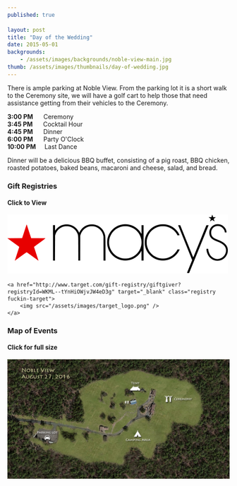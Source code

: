 ```yaml
---
published: true

layout: post
title: "Day of the Wedding"
date: 2015-05-01
backgrounds:
    - /assets/images/backgrounds/noble-view-main.jpg
thumb: /assets/images/thumbnails/day-of-wedding.jpg
---
```


There is ample parking at Noble View. From the parking lot it is a short walk to the Ceremony site, we will have a golf cart to help those that need assistance getting from their vehicles to the Ceremony.

<b>3:00 PM</b>&nbsp;&nbsp;&nbsp;&nbsp;&nbsp;&nbsp;Ceremony
<br>
<b>3:45 PM</b>&nbsp;&nbsp;&nbsp;&nbsp;&nbsp;&nbsp;Cocktail Hour
<br>
<b>4:45 PM</b>&nbsp;&nbsp;&nbsp;&nbsp;&nbsp;&nbsp;Dinner
<br>
<b>6:00 PM</b>&nbsp;&nbsp;&nbsp;&nbsp;&nbsp;&nbsp;Party O'Clock
<br>
<b>10:00 PM</b>&nbsp;&nbsp;&nbsp;&nbsp;&nbsp;Last Dance

Dinner will be a delicious BBQ buffet, consisting of a pig roast, BBQ chicken, roasted potatoes, baked beans, macaroni and cheese, salad, and bread.

### Gift Registries

#### Click to View

<div class="registry-list">
    <a href="http://www1.macys.com/registry/wedding/guest/?registryId=6516820" target="_blank" class="registry">
        <img src="/assets/images/macys_logo.png" />
    </a>

    <a href="http://www.target.com/gift-registry/giftgiver?registryId=WKML--tYnHiOWjvJW4eD3g" target="_blank" class="registry fuckin-target">
        <img src="/assets/images/target_logo.png" />
    </a>
</div>

### Map of Events

#### Click for full size

<a href="/assets/images/map.jpg" target="_blank">
        <img src="/assets/images/map.jpg" title="Click for larger view" />
</a>
